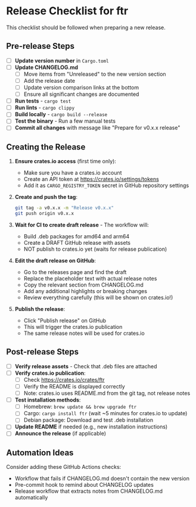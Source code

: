 # Release Checklist for ftr

This checklist should be followed when preparing a new release.

## Pre-release Steps

- [ ] **Update version number** in `Cargo.toml`
- [ ] **Update CHANGELOG.md**
  - [ ] Move items from "Unreleased" to the new version section
  - [ ] Add the release date
  - [ ] Update version comparison links at the bottom
  - [ ] Ensure all significant changes are documented
- [ ] **Run tests** - `cargo test`
- [ ] **Run lints** - `cargo clippy`
- [ ] **Build locally** - `cargo build --release`
- [ ] **Test the binary** - Run a few manual tests
- [ ] **Commit all changes** with message like "Prepare for v0.x.x release"

## Creating the Release

1. **Ensure crates.io access** (first time only):
   - Make sure you have a crates.io account
   - Create an API token at https://crates.io/settings/tokens
   - Add it as `CARGO_REGISTRY_TOKEN` secret in GitHub repository settings

2. **Create and push the tag**:
   ```bash
   git tag -a v0.x.x -m "Release v0.x.x"
   git push origin v0.x.x
   ```

3. **Wait for CI to create draft release** - The workflow will:
   - Build .deb packages for amd64 and arm64
   - Create a DRAFT GitHub release with assets
   - NOT publish to crates.io yet (waits for release publication)

4. **Edit the draft release on GitHub**:
   - Go to the releases page and find the draft
   - Replace the placeholder text with actual release notes
   - Copy the relevant section from CHANGELOG.md
   - Add any additional highlights or breaking changes
   - Review everything carefully (this will be shown on crates.io!)
   
5. **Publish the release**:
   - Click "Publish release" on GitHub
   - This will trigger the crates.io publication
   - The same release notes will be used for crates.io

## Post-release Steps

- [ ] **Verify release assets** - Check that .deb files are attached
- [ ] **Verify crates.io publication**:
  - [ ] Check https://crates.io/crates/ftr
  - [ ] Verify the README is displayed correctly
  - [ ] Note: crates.io uses README.md from the git tag, not release notes
- [ ] **Test installation methods**:
  - [ ] Homebrew: `brew update && brew upgrade ftr`
  - [ ] Cargo: `cargo install ftr` (wait ~5 minutes for crates.io to update)
  - [ ] Debian package: Download and test .deb installation
- [ ] **Update README** if needed (e.g., new installation instructions)
- [ ] **Announce the release** (if applicable)

## Automation Ideas

Consider adding these GitHub Actions checks:
- Workflow that fails if CHANGELOG.md doesn't contain the new version
- Pre-commit hook to remind about CHANGELOG updates
- Release workflow that extracts notes from CHANGELOG.md automatically